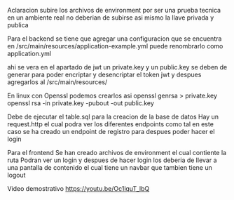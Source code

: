 Aclaracion subire los archivos de environment por ser una prueba tecnica en un ambiente real no deberian de subirse asi mismo la llave privada y publica 


Para el backend se tiene que agregar una configuracion que se encuentra en /src/main/resources/application-example.yml puede renombrarlo como application.yml

ahi se vera en el apartado de jwt un private.key y un public.key se deben de generar para poder encriptar y desencriptar el token jwt y despues agregarlos al /src/main/resources/
 
En linux con Openssl podemos crearlos asi 
openssl genrsa > private.key
openssl rsa -in private.key -pubout -out public.key


Debe de ejecutar el table.sql para la creacion de la base de datos
Hay un request.http el cual podra ver los diferentes endpoints como tal en este caso se ha creado un endpoint de registro para despues poder hacer el login


Para el frontend Se han creado archivos de environment el cual contiente la ruta 
Podran ver un login y despues de hacer login los deberia de llevar a una pantalla de contenido el cual tiene un navbar que tambien tiene un logout

Video demostrativo 
https://youtu.be/Oc1lquT_lbQ



